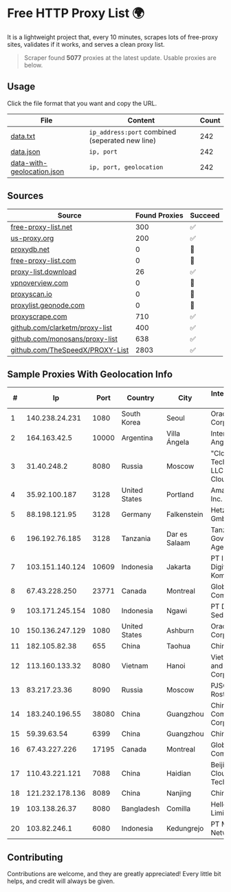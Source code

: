 
# Free HTTP Proxy List 🌍

It is a lightweight project that, every 10 minutes, scrapes lots of free-proxy sites, validates if it works, and serves a clean proxy list.


> Scraper found **5077** proxies at the latest update. Usable proxies are below.

## Usage

Click the file format that you want and copy the URL.


|File|Content|Count|
|----|-------|-----|
|[data.txt](https://raw.githubusercontent.com/themiralay/Proxy-List-World/master/data.txt)|`ip_address:port` combined (seperated new line)|242|
|[data.json](https://raw.githubusercontent.com/themiralay/Proxy-List-World/master/data.json)|`ip, port`|242|
|[data-with-geolocation.json](https://raw.githubusercontent.com/themiralay/Proxy-List-World/master/data-with-geolocation.json)|`ip, port, geolocation`|242|

## Sources

|Source|Found Proxies|Succeed|
|------|-------------|-------|
|[free-proxy-list.net](https://free-proxy-list.net)|300|✅|
|[us-proxy.org](https://www.us-proxy.org)|200|✅|
|[proxydb.net](http://proxydb.net)|0|🚫|
|[free-proxy-list.com](https://free-proxy-list.com/?page=&port=&type%5B%5D=http&type%5B%5D=https&up_time=0&search=Search)|0|🚫|
|[proxy-list.download](https://www.proxy-list.download/HTTP)|26|✅|
|[vpnoverview.com](https://vpnoverview.com/privacy/anonymous-browsing/free-proxy-servers)|0|🚫|
|[proxyscan.io](https://www.proxyscan.io)|0|🚫|
|[proxylist.geonode.com](https://proxylist.geonode.com/api/proxy-list?limit=300&page=1&sort_by=lastChecked&sort_type=desc&protocols=http,https)|0|🚫|
|[proxyscrape.com](https://api.proxyscrape.com/v2/?request=displayproxies&protocol=http&timeout=10000&country=all&ssl=all&anonymity=all)|710|✅|
|[github.com/clarketm/proxy-list](https://raw.githubusercontent.com/clarketm/proxy-list/master/proxy-list-raw.txt)|400|✅|
|[github.com/monosans/proxy-list](https://raw.githubusercontent.com/monosans/proxy-list/main/proxies/http.txt)|638|✅|
|[github.com/TheSpeedX/PROXY-List](https://raw.githubusercontent.com/TheSpeedX/PROXY-List/master/http.txt)|2803|✅|


## Sample Proxies With Geolocation Info

|#|Ip|Port|Country|City|Internet Service Provider|
|-|--|----|-------|----|-------------------------|
|1|140.238.24.231|1080|South Korea|Seoul|Oracle Corporation|
|2|164.163.42.5|10000|Argentina|Villa Ángela|Interret Villa Angela SRL|
|3|31.40.248.2|8080|Russia|Moscow|"Cloud Technologies" LLC trading as Cloud.ru|
|4|35.92.100.187|3128|United States|Portland|Amazon.com, Inc.|
|5|88.198.121.95|3128|Germany|Falkenstein|Hetzner Online GmbH|
|6|196.192.76.185|3128|Tanzania|Dar es Salaam|Tanzania e-Government Agency|
|7|103.151.140.124|10609|Indonesia|Jakarta|PT Indotechno Digital Komputasi|
|8|67.43.228.250|23771|Canada|Montreal|GloboTech Communications|
|9|103.171.245.154|1080|Indonesia|Ngawi|PT Data Arta Sedaya|
|10|150.136.247.129|1080|United States|Ashburn|Oracle Corporation|
|11|182.105.82.38|655|China|Taohua|Chinanet|
|12|113.160.133.32|8080|Vietnam|Hanoi|VietNam Post and Telecom Corporation|
|13|83.217.23.36|8090|Russia|Moscow|PJSC Rostelecom|
|14|183.240.196.55|38080|China|Guangzhou|China Mobile Communications Corporation|
|15|59.39.63.54|6399|China|Guangzhou|Chinanet|
|16|67.43.227.226|17195|Canada|Montreal|GloboTech Communications|
|17|110.43.221.121|7088|China|Haidian|Beijing Kingsoft Cloud Internet Technology Co|
|18|121.232.178.136|8089|China|Nanjing|Chinanet|
|19|103.138.26.37|8080|Bangladesh|Comilla|HelloTech Limited|
|20|103.82.246.1|6080|Indonesia|Kedungrejo|PT Master Star Network|



## Contributing

Contributions are welcome, and they are greatly appreciated! Every
little bit helps, and credit will always be given.

